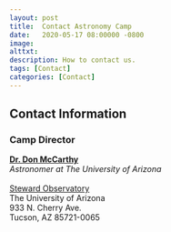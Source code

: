 ```yaml
---
layout: post
title:  Contact Astronomy Camp
date:   2020-05-17 08:00000 -0800
image:  
alttxt: 
description: How to contact us.
tags: [Contact]
categories: [Contact]
---
```


<!--![]({{site.baseurl}}/img/11.jpg)<img alt="Astronomy Camp 2019: Continuing to inspire through authentic exploration." title="Come explore the skies with students from around the world. (Image from Apollo 15; July 26, 1971)" src="img/11.jpg">-->

## Contact Information

### Camp Director

**[Dr. Don McCarthy](mailto:dmccarthy@as.arizona.edu)** <br/>
*Astronomer at The University of Arizona* <br/>
<br/>
[Steward Observatory](https://www.as.arizona.edu/) <br/>
The University of Arizona <br/>
933 N. Cherry Ave. <br/>
Tucson, AZ 85721-0065 <br/>
<br/>

<!--
### Alumni Liason

**[Ms. Lisa Valentine](mailto:lisaval@al.arizona.edu)** <br/>
*Director of Alumni Travel* <br/>
<br/>
[The University of Arizona Alumni Association](https://arizonaalumni.com/) <br/>
1111 N. Cherry Ave. <br/>
Tucson, AZ 85721-0109 <br/>
<a href="tel:+18002328278">(800) 232-8278</a><br/>
<a href="tel:+18002328278">(800) BEAT ASU </a><br/>
-->